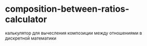 # composition-between-ratios-calculator
калькулятор для вычесления композиции между отношениями в дискретной математики 
